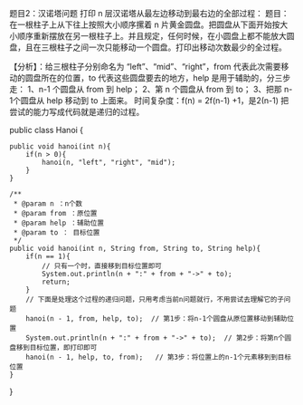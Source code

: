 题目2：汉诺塔问题
打印 n 层汉诺塔从最左边移动到最右边的全部过程：
题目：在一根柱子上从下往上按照大小顺序摞着 n 片黄金圆盘。把圆盘从下面开始按大小顺序重新摆放在另一根柱子上。并且规定，任何时候，在小圆盘上都不能放大圆盘，且在三根柱子之间一次只能移动一个圆盘。打印出移动次数最少的全过程。



【分析】：给三根柱子分别命名为 “left”、“mid”、“right”，from 代表此次需要移动的圆盘所在的位置，to 代表这些圆盘要去的地方，help 是用于辅助的，分三步走：
1、n-1 个圆盘从 from 到 help；
2、第 n 个圆盘从 from 到 to；
3、把那 n-1个圆盘从 help 移动到 to 上面来。
时间复杂度：f(n) = 2f(n-1) +1，是2(n-1)
把尝试的能力写成代码就是递归的过程。

 
public class Hanoi {
 
    public void hanoi(int n){
        if(n > 0){
            hanoi(n, "left", "right", "mid");
        }
    }
 
    /**
     * @param n ：n个数
     * @param from ：原位置
     * @param help ：辅助位置
     * @param to ： 目标位置
     */
    public void hanoi(int n, String from, String to, String help){
        if(n == 1){
            // 只有一个时，直接移到目标位置即可
            System.out.println(n + ":" + from + "->" + to);
            return;
        }
        // 下面是处理这个过程的递归问题，只用考虑当前n问题就行，不用尝试去理解它的子问题
        hanoi(n - 1, from, help, to);  // 第1步：将n-1个圆盘从原位置移动到辅助位置
        System.out.println(n + ":" + from + "->" + to);  // 第2步：将第n个圆盘移到目标位置，即打印即可
        hanoi(n - 1, help, to, from);   // 第3步：将位置上的n-1个元素移到到目标位置
    }
}
